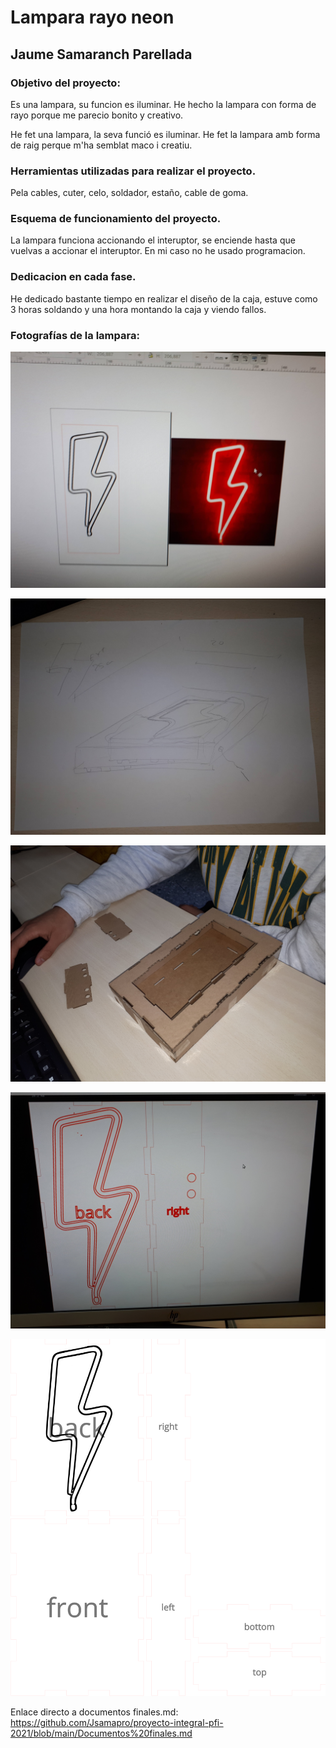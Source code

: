 # Lampara rayo neon
## Jaume Samaranch Parellada

### Objetivo del proyecto:
Es una lampara, su funcion es iluminar.
He hecho la lampara con forma de rayo porque me parecio bonito y creativo.

He fet una lampara, la seva funció es iluminar.
He fet la lampara amb forma de raig perque m'ha semblat maco i creatiu.

### Herramientas utilizadas para realizar el proyecto.

Pela cables, cuter, celo, soldador, estaño, cable de goma.

### Esquema de funcionamiento del proyecto.

La lampara funciona accionando el interuptor, se enciende hasta que vuelvas a accionar el interuptor. En mi caso no he usado programacion.

### Dedicacion en cada fase.

He dedicado bastante tiempo en realizar el diseño de la caja, estuve como 3 horas soldando y una hora montando la caja y viendo fallos.

### Fotografías de la lampara:

![](https://github.com/Jsamapro/proyecto-integral-pfi-2021/blob/main/20210429_133314.jpg)

![](https://github.com/Jsamapro/proyecto-integral-pfi-2021/blob/main/20210429_133734.jpg)

![](https://github.com/Jsamapro/proyecto-integral-pfi-2021/blob/main/20210505_100513.jpg)

![](https://github.com/Jsamapro/proyecto-integral-pfi-2021/blob/main/20210505_105105.jpg)

![](https://github.com/Jsamapro/proyecto-integral-pfi-2021/blob/main/box.svg)

Enlace directo a documentos finales.md: https://github.com/Jsamapro/proyecto-integral-pfi-2021/blob/main/Documentos%20finales.md
